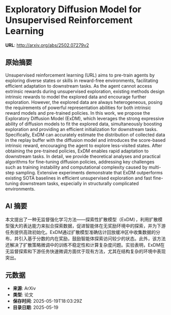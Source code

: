 # Exploratory Diffusion Model for Unsupervised Reinforcement Learning

**URL**: http://arxiv.org/abs/2502.07279v2

## 原始摘要

Unsupervised reinforcement learning (URL) aims to pre-train agents by
exploring diverse states or skills in reward-free environments, facilitating
efficient adaptation to downstream tasks. As the agent cannot access extrinsic
rewards during unsupervised exploration, existing methods design intrinsic
rewards to model the explored data and encourage further exploration. However,
the explored data are always heterogeneous, posing the requirements of powerful
representation abilities for both intrinsic reward models and pre-trained
policies. In this work, we propose the Exploratory Diffusion Model (ExDM),
which leverages the strong expressive ability of diffusion models to fit the
explored data, simultaneously boosting exploration and providing an efficient
initialization for downstream tasks. Specifically, ExDM can accurately estimate
the distribution of collected data in the replay buffer with the diffusion
model and introduces the score-based intrinsic reward, encouraging the agent to
explore less-visited states. After obtaining the pre-trained policies, ExDM
enables rapid adaptation to downstream tasks. In detail, we provide theoretical
analyses and practical algorithms for fine-tuning diffusion policies,
addressing key challenges such as training instability and computational
complexity caused by multi-step sampling. Extensive experiments demonstrate
that ExDM outperforms existing SOTA baselines in efficient unsupervised
exploration and fast fine-tuning downstream tasks, especially in structurally
complicated environments.


## AI 摘要

本文提出了一种无监督强化学习方法——探索性扩散模型（ExDM），利用扩散模型强大的表达能力来拟合探索数据，促进智能体在无奖励环境中的探索，并为下游任务提供高效初始化。ExDM通过扩散模型准确估计回放缓冲区中收集数据的分布，并引入基于分数的内在奖励，鼓励智能体探索访问较少的状态。此外，该方法还解决了扩散策略微调中的训练不稳定性和计算复杂度问题。实验表明，ExDM在无监督探索和下游任务快速微调方面优于现有方法，尤其在结构复杂的环境中表现突出。

## 元数据

- **来源**: ArXiv
- **类型**: 论文
- **保存时间**: 2025-05-19T18:03:29Z
- **目录日期**: 2025-05-19
